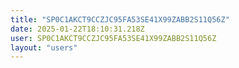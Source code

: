 ```yaml
---
title: "SP0C1AKCT9CCZJC95FA53SE41X99ZABB2S11Q56Z"
date: 2025-01-22T18:10:31.218Z
user: SP0C1AKCT9CCZJC95FA53SE41X99ZABB2S11Q56Z
layout: "users"
---
```

    